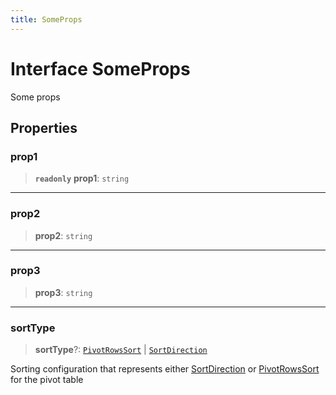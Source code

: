```yaml
---
title: SomeProps
---
```


# Interface SomeProps

Some props

## Properties

### prop1

> **`readonly`** **prop1**: `string`

***

### prop2

> **prop2**: `string`

***

### prop3

> **prop3**: `string`

***

### sortType

> **sortType**?: [`PivotRowsSort`](../type-aliases/type-alias.PivotRowsSort.md) \| [`SortDirection`](../type-aliases/type-alias.SortDirection.md)

Sorting configuration that represents either [SortDirection](../type-aliases/type-alias.SortDirection.md) or [PivotRowsSort](../type-aliases/type-alias.PivotRowsSort.md) for the pivot table
